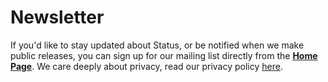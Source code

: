 # Newsletter

If you'd like to stay updated about Status, or be notified when we make public releases, you can sign up for our mailing list directly from the **[Home Page](https://status.im/)**. We care deeply about privacy, read our privacy policy [here](https://status.im/privacy-policy.html).